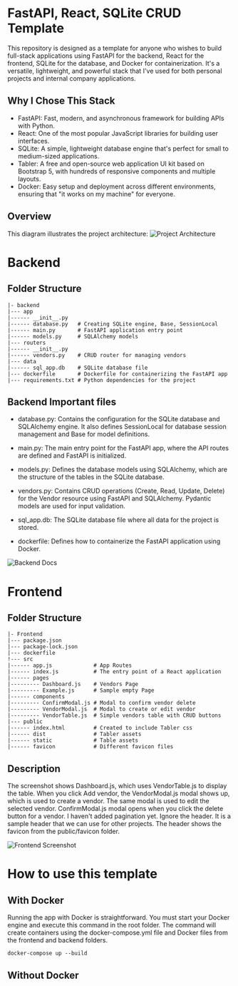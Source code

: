 # FastAPI, React, SQLite CRUD Template
This repository is designed as a template for anyone who wishes to build full-stack applications using FastAPI for the backend, React for the frontend, SQLite for the database, and Docker for containerization. It's a versatile, lightweight, and powerful stack that I've used for both personal projects and internal company applications.

## Why I Chose This Stack
- FastAPI: Fast, modern, and asynchronous framework for building APIs with Python.
- React: One of the most popular JavaScript libraries for building user interfaces.
- SQLite: A simple, lightweight database engine that's perfect for small to medium-sized applications.
- Tabler: A free and open-source web application UI kit based on Bootstrap 5, with hundreds of responsive components and multiple layouts.
- Docker: Easy setup and deployment across different environments, ensuring that "it works on my machine" for everyone.

## Overview
This diagram illustrates the project architecture:
![Project Architecture](https://github.com/Ballal65/FastAPI-SQLlite-React-Tabler--CRUD-Template-Without-authentication/blob/main/Docker%20Overview.png)

# Backend
## Folder Structure
```
|- backend
|--- app
|------ __init__.py
|------ database.py   # Creating SQLite engine, Base, SessionLocal
|------ main.py       # FastAPI application entry point
|------ models.py     # SQLAlchemy models
|--- routers
|------ __init__.py
|------ vendors.py    # CRUD router for managing vendors
|--- data
|------ sql_app.db    # SQLite database file
|--- dockerfile       # Dockerfile for containerizing the FastAPI app
|--- requirements.txt # Python dependencies for the project
```
## Backend Important files
- database.py: Contains the configuration for the SQLite database and SQLAlchemy engine. It also defines SessionLocal for database session management and Base for model definitions.

- main.py: The main entry point for the FastAPI app, where the API routes are defined and FastAPI is initialized.

- models.py: Defines the database models using SQLAlchemy, which are the structure of the tables in the SQLite database.

- vendors.py: Contains CRUD operations (Create, Read, Update, Delete) for the Vendor resource using FastAPI and SQLAlchemy. Pydantic models are used for input validation.

- sql_app.db: The SQLite database file where all data for the project is stored.

- dockerfile: Defines how to containerize the FastAPI application using Docker.

![Backend Docs](https://github.com/Ballal65/FastAPI-SQLlite-React-Tabler--CRUD-Template-Without-authentication/blob/main/Backend%20Docs.png)

# Frontend
## Folder Structure
```
|- Frontend
|--- package.json
|--- package-lock.json
|--- dockerfile
!--- src
|------ app.js             # App Routes
|------ index.js           # The entry point of a React application
|------ pages
|--------- Dashboard.js    # Vendors Page
|--------- Example.js      # Sample empty Page
|------ components
|--------- ConfirmModal.js # Modal to confirm vendor delete
|--------- VendorModal.js  # Modal to create or edit vendor
|--------- VendorTable.js  # Simple vendors table with CRUD buttons
|--- public
|------ index.html         # Created to include Tabler css
|------ dist               # Tabler assets
|------ static             # Table assets
|------ favicon            # Different favicon files
```

## Description 
The screenshot shows Dashboard.js, which uses VendorTable.js to display the table. When you click Add vendor, the VendorModal.js modal shows up, which is used to create a vendor. The same modal is used to edit the selected vendor. ConfirmModal.js modal opens when you click the delete button for a vendor. I haven't added pagination yet. 
Ignore the header. It is a sample header that we can use for other projects. The header shows the favicon from the public/favicon folder. 

![Frontend Screenshot](https://github.com/Ballal65/FastAPI-SQLlite-React-Tabler--CRUD-Template-Without-authentication/blob/main/Frontend%20Screenshot.png)

# How to use this template
## With Docker
Running the app with Docker is straightforward. You must start your Docker engine and execute this command in the root folder. The command will create containers using the docker-compose.yml file and Docker files from the frontend and backend folders. 
```
docker-compose up --build
```

## Without Docker


